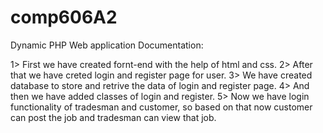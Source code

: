 # comp606A2
Dynamic PHP Web application 
Documentation: 

1> First we have created fornt-end with the help of html and css.
2> After that we have creted login and register page for user.
3> We have created database to store and retrive the data of login and register page.
4> And then we have added classes of login and register.
5> Now we have login functionality of tradesman and customer, so based on that now customer can post the job and tradesman can view that job. 
